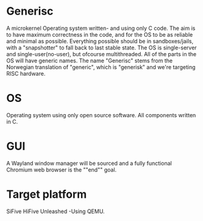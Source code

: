 # Generisc
A microkernel Operating system written- and using only C code. The aim is to have maximum correctness in the code, and for the OS to be as reliable and minimal as possible. Everything possible should be in sandboxes/jails, with a "snapshotter" to fall back to last stable state. The OS is single-server and single-user(no-user), but ofcourse multithreaded. All of the parts in the OS will have generic names. The name "Generisc" stems from the Norwegian translation of "generic", which is "generisk" and we're targeting RISC hardware.

# OS
Operating system using only open source software. All components written in C.

# GUI
A Wayland window manager will be sourced and a fully functional Chromium web browser is the ""end"" goal.

# Target platform
SiFive HiFive Unleashed
  -Using QEMU.
